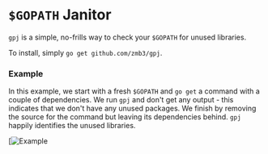 `$GOPATH` Janitor
==============

`gpj` is a simple, no-frills way to check your `$GOPATH` for unused libraries.

To install, simply `go get github.com/zmb3/gpj`.

### Example

In this example, we start with a fresh `$GOPATH` and `go get` a command with a
couple of dependencies.  We run `gpj` and don't get any output - this indicates
that we don't have any unused packages.  We finish by removing the source for
the command but leaving its dependencies behind.  `gpj` happily identifies the
unused libraries.

[![Example](https://asciinema.org/a/84hjfs1p4q4xxm7fbzxn2ot1v)
